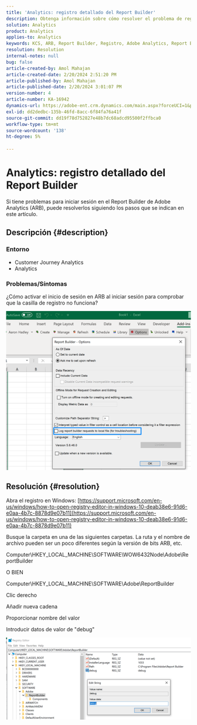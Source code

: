 ```yaml
---
title: 'Analytics: registro detallado del Report Builder'
description: Obtenga información sobre cómo resolver el problema de registro en el Report Builder de Adobe Analytics.
solution: Analytics
product: Analytics
applies-to: Analytics
keywords: KCS, ARB, Report Builder, Registro, Adobe Analytics, Report Builder de Analytics
resolution: Resolution
internal-notes: null
bug: false
article-created-by: Amol Mahajan
article-created-date: 2/20/2024 2:51:20 PM
article-published-by: Amol Mahajan
article-published-date: 2/20/2024 3:01:07 PM
version-number: 4
article-number: KA-16942
dynamics-url: https://adobe-ent.crm.dynamics.com/main.aspx?forceUCI=1&pagetype=entityrecord&etn=knowledgearticle&id=8cb36b7f-ffcf-ee11-9079-6045bd0065b6
exl-id: dd2dedbc-135b-46fd-8acc-6f84fa76a41f
source-git-commit: dd19f78d752827e48b7dc68adcd95500f2ffbca0
workflow-type: tm+mt
source-wordcount: '138'
ht-degree: 5%

---
```


# Analytics: registro detallado del Report Builder


Si tiene problemas para iniciar sesión en el Report Builder de Adobe Analytics (ARB), puede resolverlos siguiendo los pasos que se indican en este artículo.

## Descripción {#description}


### <b>Entorno</b>

- Customer Journey Analytics
- Analytics




### <b>Problemas/Síntomas</b>

¿Cómo activar el inicio de sesión en ARB al iniciar sesión para comprobar que la casilla de registro no funciona?



![](assets/___8db36b7f-ffcf-ee11-9079-6045bd0065b6___.png)


## Resolución {#resolution}




Abra el registro en Windows: [https://support.microsoft.com/en-us/windows/how-to-open-registry-editor-in-windows-10-deab38e6-91d6-e0aa-4b7c-8878d9e07b11](https://support.microsoft.com/en-us/windows/how-to-open-registry-editor-in-windows-10-deab38e6-91d6-e0aa-4b7c-8878d9e07b11)

Busque la carpeta en una de las siguientes carpetas. La ruta y el nombre de archivo pueden ser un poco diferentes según la versión de bits ARB, etc.

Computer\HKEY_LOCAL_MACHINE\SOFTWARE\WOW6432Node\Adobe\ReportBuilder

O BIEN

Computer\HKEY_LOCAL_MACHINE\SOFTWARE\Adobe\ReportBuilder

Clic derecho

Añadir nueva cadena

Proporcionar nombre del valor

Introducir datos de valor de &quot;debug&quot;

![](assets/066ee289-0b9e-eb11-b1ac-000d3a3684a8.png)

